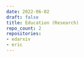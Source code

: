 ```yaml
---
date: 2022-06-02
draft: false
title: Education (Research)
repo_count: 2
repositories:
- edarxiv
- eric
---
```



